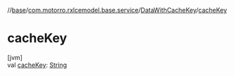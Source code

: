 //[base](../../../index.md)/[com.motorro.rxlcemodel.base.service](../index.md)/[DataWithCacheKey](index.md)/[cacheKey](cache-key.md)

# cacheKey

[jvm]\
val [cacheKey](cache-key.md): [String](https://kotlinlang.org/api/latest/jvm/stdlib/kotlin/-string/index.html)
